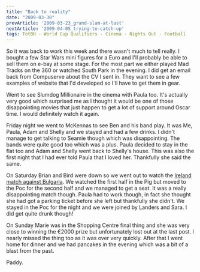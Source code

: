 ```yaml
---
title: "Back to reality"
date: "2009-03-30"
prevArticle: '2009-03-23_grand-slam-at-last'
nextArticle: '2009-04-05_trying-to-catch-up'
tags: TotBH - World Cup Qualifiers - Cinema - Nights Out - Football
---
```

So it was back to work this week and there wasn't much to tell really. I bought a few Star Wars mini figures for a Euro and I'll probably be able to sell them on e-bay at some stage. For the most part we either played Mad Tracks on the 360 or watched South Park in the evening. I did get an email back from Compuserve about the CV I sent in. They want to see a few examples of website that I'd developed so I'll have to get them in gear.

Went to see Slumdog Millionaire in the cinema with Paula too. It's actually very good which surprised me as I thought it would be one of those disappointing movies that just happen to get a lot of support around Oscar time. I would definitely watch it again.

Friday night we went to McKennas to see Ben and his band play. It was Me, Paula, Adam and Shelly and we stayed and had a few drinks. I didn't manage to get talking to Seamie though which was disappointing. The bands were quite good too which was a plus. Paula decided to stay in the flat too and Adam and Shelly went back to Shelly's house. This was also the first night that I had ever told Paula that I loved her. Thankfully she said the same.

On Saturday Brian and Bird were down so we went out to watch the [Ireland match against Bulgaria](http://www.rte.ie/sport/soccer/2009/0328/ireland_bulgaria.html). We watched the first half in the Pig but moved to the Poc for the second half and we managed to get a seat. It was a really disappointing match though. Paula had to work though, in fact she thought she had got a parking ticket before she left but thankfully she didn't. We stayed in the Poc for the night and we were joined by Landers and Sara. I did get quite drunk though!

On Sunday Marie was in the Shopping Centre final thing and she was very close to winning the &#8364;2000 prize but unfortunately lost out at the last post. I nearly missed the thing too as it was over very quickly. After that I went home for dinner and we had pancakes in the evening which was a bit of a blast from the past.

Paddy.